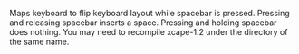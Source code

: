 Maps keyboard to flip keyboard layout while spacebar is pressed. Pressing and releasing spacebar inserts a space. Pressing and holding spacebar does nothing. You may need to recompile xcape-1.2 under the directory of the same name.
